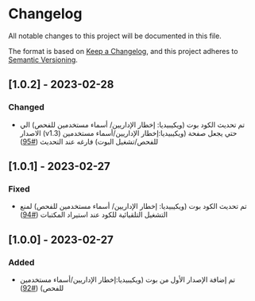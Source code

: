 # Changelog

All notable changes to this project will be documented in this file.

The format is based on [Keep a Changelog](https://keepachangelog.com/en/1.0.0/),
and this project adheres to [Semantic Versioning](https://semver.org/spec/v2.0.0.html).

## [1.0.2] - 2023-02-28
### Changed
- تم تحديث الكود بوت (ويكيبيديا: إخطار الإداريين/ أسماء مستخدمين للفحص) الي الاصدار  (v1.3) حتي يجعل صفحة (ويكيبيديا:إخطار الإداريين/أسماء مستخدمين للفحص/تشغيل البوت) فارغه عند التحديث ([#95](https://github.com/loka1/LokasBot/pull/95))


## [1.0.1] - 2023-02-27
### Fixed
- تم تحديث الكود بوت (ويكيبيديا: إخطار الإداريين/ أسماء مستخدمين للفحص) لمنع التشغيل التلقيائية للكود عند استيراد المكتبات ([#94](https://github.com/loka1/LokasBot/pull/94))

## [1.0.0] - 2023-02-27
### Added
- تم إضافة الإصدار الأول من بوت (ويكيبيديا:إخطار الإداريين/أسماء مستخدمين للفحص)  ([#92](https://github.com/loka1/LokasBot/pull/92))
